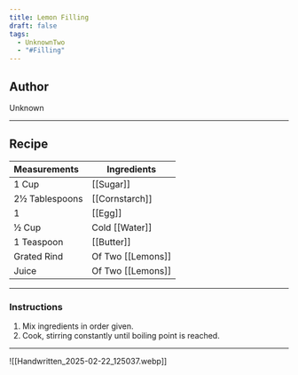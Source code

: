 ```yaml
---
title: Lemon Filling
draft: false
tags:
  - UnknownTwo
  - "#Filling"
---
```

## Author
Unknown
___
## Recipe

| Measurements | Ingredients               |
| :----------- | ------------------------- |
| 1 Cup               | [[Sugar]]                         |
| 2½ Tablespoons         | [[Cornstarch]]                    |
| 1                   | [[Egg]]                           |
| ½ Cup               | Cold [[Water]]                     |
| 1 Teaspoon            | [[Butter]]                        |
| Grated Rind         | Of Two [[Lemons]]                 |
| Juice               | Of Two [[Lemons]]                  |

___
### Instructions
1.  Mix ingredients in order given.
2.  Cook, stirring constantly until boiling point is reached.
___
![[Handwritten_2025-02-22_125037.webp]]